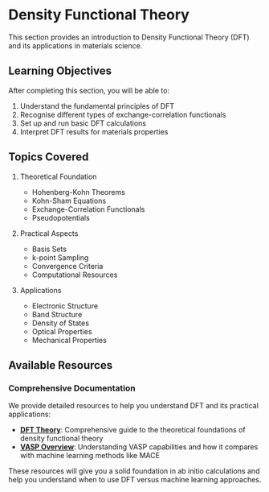 # Density Functional Theory

This section provides an introduction to Density Functional Theory (DFT) and its applications in materials science.

## Learning Objectives

After completing this section, you will be able to:

1. Understand the fundamental principles of DFT
2. Recognise different types of exchange-correlation functionals
3. Set up and run basic DFT calculations
4. Interpret DFT results for materials properties

## Topics Covered

1. Theoretical Foundation
   - Hohenberg-Kohn Theorems
   - Kohn-Sham Equations
   - Exchange-Correlation Functionals
   - Pseudopotentials

2. Practical Aspects
   - Basis Sets
   - k-point Sampling
   - Convergence Criteria
   - Computational Resources

3. Applications
   - Electronic Structure
   - Band Structure
   - Density of States
   - Optical Properties
   - Mechanical Properties

## Available Resources

### Comprehensive Documentation

We provide detailed resources to help you understand DFT and its practical applications:

- **[DFT Theory](dft_theory.md)**: Comprehensive guide to the theoretical foundations of density functional theory
- **[VASP Overview](vasp_overview.md)**: Understanding VASP capabilities and how it compares with machine learning methods like MACE

These resources will give you a solid foundation in ab initio calculations and help you understand when to use DFT versus machine learning approaches.
